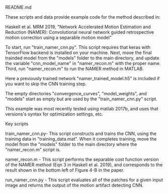 README.md

These scripts and data provide example code for the method described in:

Haskell et al. MRM 2019, "Network Accelerated Motion 
Estimation and Reduction (NAMER): Convolutional neural network guided 
retrospective motion correction using a separable motion model"

To start, run "train_namer_cnn.py". This script requires that keras with
TensorFlow backend is installed on your machine. Next, move the final 
trainded model from the "models" folder to the main directory, and update 
the variable "cnn_model_name" in "namer_recon.m" with the proper name. 
Third, run "namer_recon.m" to run the NAMER method in MATLAB.

Here a previously trained network "namer_trained_model.h5" is included if 
you want to skip the CNN training step.

The empty directories "convergence_curves", "model_weights", and "models"
start as empty but are used by the "train_namer_cnn.py" script.

This example was most recently tested using matlab 2017b, and uses that 
versions's syntax for optimization settings, etc.


Key scripts

train_namer_cnn.py- This script constructs and trains the CNN, using the 
                    training data in "training_data.mat". When it completes
                    training, move the model from the "models" folder to 
                    the main directory where the "namer_recon.m" script is.

namer_recon.m - This script performs the separable cost function 
                version of the NAMER method (Eqn 3 in Haskell et al. 2019),
                and corresponds to the result shown in the bottom left of 
                Figure 4-B in the paper.

run_namer_cnn.py -  This script evaluates all of the patches for a given
                    input image and returns the output of the motion 
                    artifact detecting CNN.







